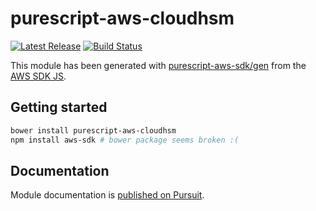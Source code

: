 # purescript-aws-cloudhsm

[![Latest Release](https://pursuit.purescript.org/packages/purescript-aws-cloudhsm/badge)](https://pursuit.purescript.org/packages/purescript-aws-cloudhsm)
[![Build Status](https://app.wercker.com/status/5909b9e96d1080804b17a28f72f87b6b/s/master)](https://app.wercker.com/project/byKey/5909b9e96d1080804b17a28f72f87b6b)

This module has been generated with [purescript-aws-sdk/gen](https://github.com/purescript-aws-sdk/gen) from the [AWS SDK JS](https://github.com/aws/aws-sdk-js).

## Getting started

```sh
bower install purescript-aws-cloudhsm
npm install aws-sdk # bower package seems broken :(
```

## Documentation

Module documentation is [published on Pursuit](http://pursuit.purescript.org/packages/purescript-aws-cloudhsm).
